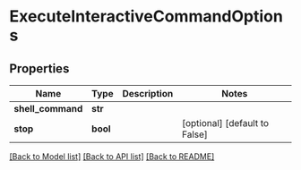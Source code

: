 # ExecuteInteractiveCommandOptions

## Properties
Name | Type | Description | Notes
------------ | ------------- | ------------- | -------------
**shell_command** | **str** |  | 
**stop** | **bool** |  | [optional] [default to False]

[[Back to Model list]](../README.md#documentation-for-models) [[Back to API list]](../README.md#documentation-for-api-endpoints) [[Back to README]](../README.md)


